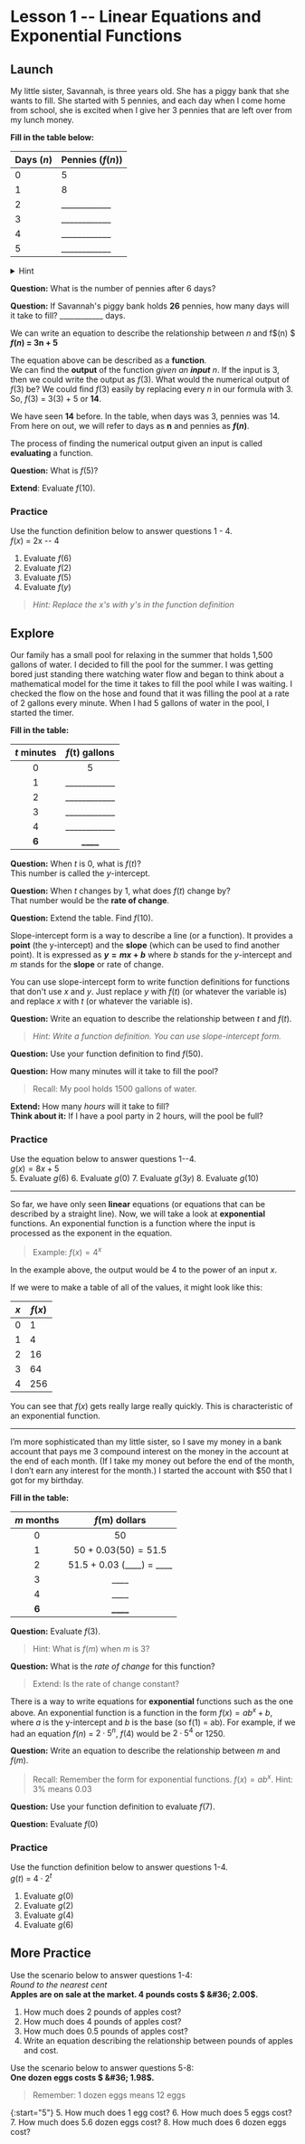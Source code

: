 # Lesson 1 -- Linear Equations and Exponential Functions
## Launch
My little sister, Savannah, is three years old.
She has a piggy bank that she wants to fill.
She started with $5$ pennies, and each day when I come home from school,
she is excited when I give her $3$ pennies that are left over from my lunch money.

**Fill in the table below:**

Days ($n$) | Pennies ($f(n)$)
| ---- | ---- |
$0$ | $5$
$1$ | $8$
$2$ | ____________
$3$ | ____________
$4$ | ____________
$5$ | ____________

<details>
  <summary>Hint</summary>
  <p>
    Savannah gets $3$ pennies per day.
  </p>
</details>

**Question:** What is the number of pennies after $6$ days?


**Question:** If Savannah's piggy bank holds **26** pennies, how many days will it take to fill? ____________ days.


We can write an equation to describe the relationship between $n$ and f$(n) $  
**$f(n)$ $=$ 3n $+$ 5**  

The equation above can be described as a **function**.  
We can find the **output** of the function *given an **input** $n$*. If the input is 3, then we could write the output as $f(3)$.
What would the numerical output of $f(3)$ be?
We could find *f*(3) easily by replacing every _n_ in our formula with 3.
So, *f*(3) $=$ 3$($3$)$ $+$ 5 or **14**.

We have seen **14** before. In the table, when days was 3, pennies was 14.  
From here on out, we will refer to days as **n** and pennies as ***f*(*n*)**.

The process of finding the numerical output given an input is called **evaluating** a function.

**Question:** What is $f(5)$?

**Extend**: Evaluate $f$(10).

### Practice
Use the function definition below to answer questions 1 - 4.  
$f(x)$ = 2x -- 4

1. Evaluate $f(6)$
2. Evaluate $f(2)$
3. Evaluate $f(5)$
4. Evaluate $f(y)$
> *Hint: Replace the $x$'s with $y$'s in the function definition*


## Explore
Our family has a small pool for relaxing in the summer that holds 1,500 gallons of water. 
I decided to fill the pool for the summer. 
I was getting bored just standing there watching water flow and began to think about a mathematical model 
for the time it takes to fill the pool while I was waiting. 
I checked the flow on the hose and found that it was filling the pool at a rate of 2 gallons every minute. 
When I had 5 gallons of water in the pool, I started the timer.

**Fill in the table:**

$t$ minutes | $f$(t) gallons
| :---------: | :------------: |
0 | 5
1 | ____________
2 | ____________
3 | ____________
4 | ____________
**6** | **____**

**Question:** When $t$ is 0, what is $f(t)$?  
This number is called the $y$-intercept.

**Question:** When $t$ changes by 1, what does $f(t)$ change by?  
That number would be the **rate of change**.  



**Question:** Extend the table. Find _f_(10).

Slope-intercept form is a way to describe a line (or a function).
It provides a **point** (the y-intercept) and the **slope** (which can be used to find another point).
It is expressed as **$y=mx+b$** where 
$b$ stands for the $y$-intercept
and $m$ stands for the **slope** or rate of change. 

You can use slope-intercept form to write function
definitions for functions that don't use $x$ and $y$. 
Just replace $y$ with $f(t)$ (or whatever the variable is)
and replace $x$ with $t$ (or whatever the variable is).  

**Question:** Write an equation to describe the relationship between $t$ and $f(t)$.
> *Hint: Write a function definition. You can use slope-intercept form.*

**Question:** Use your function definition to find $f(50)$.

**Question:** How many minutes will it take to fill the pool?  
> Recall: My pool holds $1500$ gallons of water.  

**Extend:** How many *hours* will it take to fill?  
**Think about it:** If I have a pool party in 2 hours, will the pool be full?


### Practice
Use the equation below to answer questions 1--4.  
$g(x) = 8x + 5$  
5. Evaluate *g*(6)
6. Evaluate *g*(0)
7. Evaluate *g*(3$y$)
8. Evaluate *g*(10)

-------

So far, we have only seen **linear** equations (or equations that can be described by a straight line).
Now, we will take a look at **exponential** functions. An exponential function is a function where the
input is processed as the exponent in the equation.

> Example: $f(x) = 4^{x}$

In the example above, the output would be $4$ to the power of an input $x$. 

If we were to make a table of all of the values, it might look like this:  

$x$ | $f(x)$
| ---- | -------- |
0 | 1
1 | $4$
2 | $16$
3 | $64$
4 | $256$

You can see that $f(x)$ gets really large really quickly. This is characteristic of an exponential function.

------

I’m more sophisticated than my little sister, 
so I save my money in a bank account that pays me $3%$ compound interest on the money in the account at the end of each month. 
(If I take my money out before the end of the month, I don’t earn any interest for the month.) 
I started the account with \$50 that I got for my birthday.

**Fill in the table:**  

$m$ months | $f$(m) dollars
| :---------: | :------------: |
0 | $50$
1 | $50 + 0.03(50) = 51.5$
2 | $51.5$ + $0.03$ (\_\_\_\_) = \_\_\_\_
3 | \_\_\_\_
4 | \_\_\_\_
**6** | **____**

**Question:** Evaluate $f(3)$.
> Hint: What is *f*(*m*) when *m* is 3?

**Question:** What is the *rate of change* for this function?
> Extend: Is the rate of change constant?

There is a way to write equations for **exponential** functions such as the one above. 
An exponential function is a function in the form $f(x) = ab^{x} + b$, where *a* is the 
y-intercept and $b$ is the base (so f(1) = ab). 
For example, if we had an equation *f*(*n*) = $2 \cdot 5^{n}$, *f*(4) would be $2 \cdot 5^{4}$ or 1250.


**Question:** Write an equation to describe the relationship between $m$ and *f*(*m*).
> Recall: Remember the form for exponential functions. $f(x) = ab^{x}$.
Hint: 3% means 0.03

**Question:** Use your function definition to evaluate $f(7)$. 

**Question:** Evaluate $f(0)$

### Practice
Use the function definition below to answer questions 1-4.  
$g(t)$ = $4 \cdot 2^{t}$

1. Evaluate *g*(0)
2. Evaluate *g*(2)
3. Evaluate *g*(4)
4. Evaluate *g*(6)


## More Practice
Use the scenario below to answer questions 1-4:  
*Round to the nearest cent*  
**Apples are on sale at the market. $4$ pounds costs $ \&#36; 2.00$.**  
1. How much does $2$ pounds of apples cost?
2. How much does $4$ pounds of apples cost?
3. How much does $0.5$ pounds of apples cost?
4. Write an equation describing the relationship between pounds of apples and cost.

 Use the scenario below to answer questions 5-8:  
 **One dozen eggs costs $ \&#36; 1.98$.**  
 > Remember: 1 dozen eggs means 12 eggs

{:start="5"}
5. How much does 1 egg cost?
6. How much does 5 eggs cost?
7. How much does 5.6 dozen eggs cost?
8. How much does 6 dozen eggs cost?